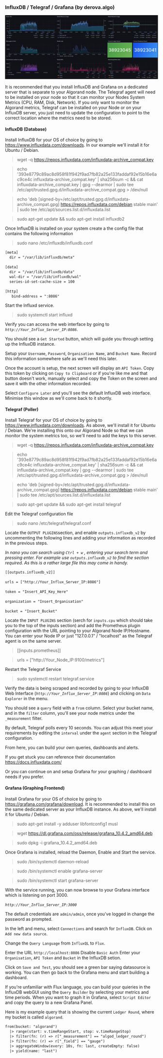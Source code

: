 ### InfluxDB / Telegraf / Grafana (by derova.algo)

![Sample Grafana Dashboard 1](images/grafana_load_test.png)

It is recommended that you install InfluxDB and Grafana on a dedicated server that is separate to your Algorand node.
The Telegraf agent will need to be installed on your node so that it can monitor your Nodes System Metrics (CPU, RAM, Disk, Network).
If you only want to monitor the Algorand metrics, Telegraf can be installed on your Node or on your InfluxDB server, you just need to update the configuration to point to the correct location where the metrics need to be stored.

#### InfluxDB (Database)

Install InfluxDB for your OS of choice by going to https://www.influxdata.com/downloads. In our example we'll install it for Ubuntu / Debian.

>wget -q https://repos.influxdata.com/influxdata-archive_compat.key

>echo '393e8779c89ac8d958f81f942f9ad7fb82a25e133faddaf92e15b16e6ac9ce4c influxdata-archive_compat.key' | sha256sum -c && cat influxdata-archive_compat.key | gpg --dearmor | sudo tee /etc/apt/trusted.gpg.d/influxdata-archive_compat.gpg > /dev/null

>echo 'deb [signed-by=/etc/apt/trusted.gpg.d/influxdata-archive_compat.gpg] https://repos.influxdata.com/debian stable main' | sudo tee /etc/apt/sources.list.d/influxdata.list

>sudo apt-get update && sudo apt-get install influxdb2


Once InfluxDB is installed on your system create a the config file that contains the following information

>sudo nano /etc/influxdb/influxdb.conf

```
[meta]
  dir = "/var/lib/influxdb/meta"

[data]
  dir = "/var/lib/influxdb/data"
  wal-dir = "/var/lib/influxdb/wal"
  series-id-set-cache-size = 100

[http]
   bind-address = ":8086"
```

Start the Influxd service.
>sudo systemctl start influxd

Verify you can access the web interface by going to *`http://Your_Influx_Server_IP:8086`*.

You should see a `Get Started` button, which will guide you through setting up the InfluxDB instance.

Setup your `Username`, `Password`, `Organisation Name`, and `Bucket Name`.
Record this information somewhere safe as we'll need this later.

Once the account is setup, the next screen will display an `API Token`.
Copy this token by clicking on `Copy to Clipboard` or if you're like me and that button doesn't work, manually select and copy the Token on the screen and save it with the other information recorded.

Select `Configure Later` and you'll see the default InfluxDB web interface.
Minimise this window as we'll come back to it shortly.

#### Telegraf (Poller)

Install Telegraf for your OS of choice by going to https://www.influxdata.com/downloads. As above, we'll install it for Ubuntu / Debian.
We're installing this onto our Algorand Node so that we can monitor the system metrics too, so we'll need to add the keys to this server.

> wget -q https://repos.influxdata.com/influxdata-archive_compat.key

> echo '393e8779c89ac8d958f81f942f9ad7fb82a25e133faddaf92e15b16e6ac9ce4c influxdata-archive_compat.key' | sha256sum -c && cat influxdata-archive_compat.key | gpg --dearmor | sudo tee /etc/apt/trusted.gpg.d/influxdata-archive_compat.gpg > /dev/null

> echo 'deb [signed-by=/etc/apt/trusted.gpg.d/influxdata-archive_compat.gpg] https://repos.influxdata.com/debian stable main' | sudo tee /etc/apt/sources.list.d/influxdata.list

> sudo apt-get update && sudo apt-get install telegraf

Edit the Telegraf configuration file

>sudo nano /etc/telegraf/telegraf.conf

Locate the `OUTPUT PLUGINS`section, and enable `outputs.influxdb_v2` by uncommenting the following lines and adding your information as recorded in the previous steps.

*In nano you can search using `Ctrl + w` , entering your search term and pressing enter. For example use `outputs.influxdb_v2` to find the section required. As this is a rather large file this may come in handy.*

```
[[outputs.influxdb_v2]]

urls = ["http://Your_Influx_Server_IP:8086"]

token = "Insert_API_Key_Here"

organization = "Insert_Organisation"

bucket = "Insert_Bucket"
```

Locate the `INPUT PLUGINS` section (serch for `inputs.cpu` which should take you to the top of the inputs section) and add the Prometheus plugin configuration with the URL pointing to your Algorand Node IP/Hostname.
You can enter your Node IP or just "127.0.0.1" / "localhost" as the Telegraf agent is on the same server.

>[[inputs.prometheus]]

>  urls = ["http://Your_Node_IP:9100/metrics"]

Restart the Telegraf Service

>sudo systemctl restart telegraf.service

Verify the data is being scraped and recorded by going to your InfluxDB Web Interface (*`http://Your_Influx_Server_IP:8086`*) and clicking on `Data Explorer` in the menu.

You should see a `query` field with a `from` column.
Select your bucket name, and in the `filter` column, you'll see your node metrics under the `_measurement` filter.

By default, Telegraf polls every 10 seconds. You can adjust this meet your requirements by editing the `interval` under the `agent` section in the Telegraf configuration.

From here, you can build your own queries, dashboards and alerts.

If you get stuck you can reference their documentation https://docs.influxdata.com/

Or you can continue on and setup Grafana for your graphing / dashboard needs if you prefer.

#### Grafana (Graphing Frontend)

Install Grafana for your OS of choice by going to https://grafana.com/grafana/download.
It is recommended to install this on the same dedicated server as your InfluxDB instance.
As above, we'll install it for Ubuntu / Debian.

>sudo apt-get install -y adduser libfontconfig1 musl

>wget https://dl.grafana.com/oss/release/grafana_10.4.2_amd64.deb

>sudo dpkg -i grafana_10.4.2_amd64.deb

Once Grafana is installed, reload the Daemon, Enable and Start the service.

>sudo /bin/systemctl daemon-reload

>sudo /bin/systemctl enable grafana-server

>sudo /bin/systemctl start grafana-server


With the service running, you can now browse to your Grafana interface which is listening on port 3000.

*`http://Your_Influx_Server_IP:3000`*

The default credentials are `admin/admin`, once you've logged in change the password as prompted.

In the left and menu, select `Connections` and search for `InfluxDB`.
Click on `Add new data source`.

Change the `Query Language` from `InfluxQL` to `Flux`.

Enter the URL `http://localhost:8086`
Disable `Basic Auth`
Enter your `Organisation`, `API Token` and `Bucket` in the InfluxDB setion.

Click on `Save and Test`, you should see a green bar saying datasource is working.
You can then go back to the Grafana menu and start building a dashboard.

If you're unfamiliar with Flux language, you can build your quieries in the InfluxDB webGUI using the `Query Builder` by selecting your metrics and time periods. When you want to graph it in Grafana, select `Script Editor` and copy the query to a new Grafana Panel.

Here is my example query that is showing the current `Ledger Round`, where my bucket is called `algorand`.
```
from(bucket: "algorand")
  |> range(start: v.timeRangeStart, stop: v.timeRangeStop)
  |> filter(fn: (r) => r["_measurement"] == "algod_ledger_round")
  |> filter(fn: (r) => r["_field"] == "gauge")
  |> aggregateWindow(every: 10s, fn: last, createEmpty: false)
  |> yield(name: "last")
```
